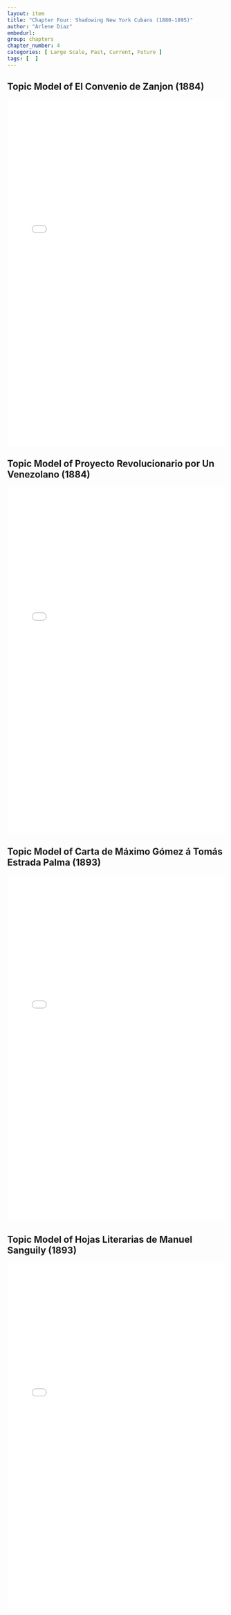 ```yaml
---
layout: item
title: "Chapter Four: Shadowing New York Cubans (1880-1895)"
author: "Arlene Diaz"
embedurl: 
group: chapters
chapter_number: 4
categories: [ Large Scale, Past, Current, Future ]
tags: [  ]
---
```


## Topic Model of El Convenio de Zanjon (1884)

<div>
<iframe style="width: 100%; height: 800px; border: none;" class="text-center" title="Topic Model of El Convenio de Zanjon (1884)" src="{{ site.baseurl }}/assets/chapter_four/corpus_1884_espana_pyldavis_8_topics.html" webkitallowfullscreen mozallowfullscreen allowfullscreen></iframe>
</div>

## Topic Model of Proyecto Revolucionario por Un Venezolano (1884)

<div>
<iframe style="width: 100%; height: 800px; border: none;" class="text-center" title="Topic Model of Proyecto Revolucionario por Un Venezolano (1884)" src="{{ site.baseurl }}/assets/chapter_four/corpus_1884_venezolano_pyldavis_8_topics.html" webkitallowfullscreen mozallowfullscreen allowfullscreen></iframe>
</div>

## Topic Model of Carta de Máximo Gómez á Tomás Estrada Palma (1893)

<div>
<iframe style="width: 100%; height: 800px; border: none;" class="text-center" title="Topic Model of Carta de Máximo Gómez á Tomás Estrada Palma (1893)," src="{{ site.baseurl }}/assets/chapter_four/corpus_1893_gomez_pyldavis_8_topics.html" webkitallowfullscreen mozallowfullscreen allowfullscreen></iframe>
</div>

## Topic Model of Hojas Literarias de Manuel Sanguily (1893)

<div>
<iframe style="width: 100%; height: 800px; border: none;" class="text-center" title="Topic Model of Hojas Literarias by Manuel Sanguily (1893)" src="{{ site.baseurl }}/assets/chapter_four/corpus_1893_msanguily_pyldavis_8_topics.html" webkitallowfullscreen mozallowfullscreen allowfullscreen></iframe>
</div>
